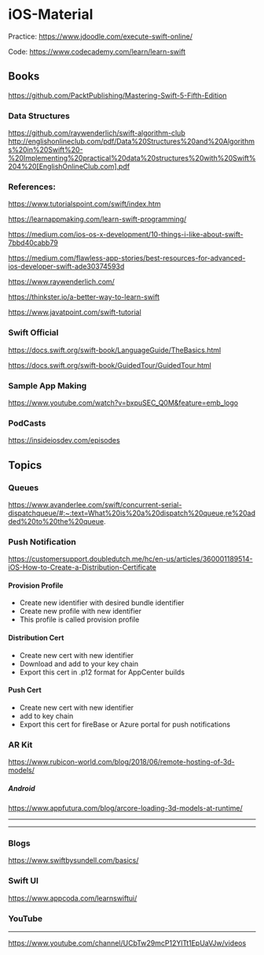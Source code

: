# iOS-Material

Practice:
https://www.jdoodle.com/execute-swift-online/

Code: https://www.codecademy.com/learn/learn-swift

## Books
https://github.com/PacktPublishing/Mastering-Swift-5-Fifth-Edition

### Data Structures 

https://github.com/raywenderlich/swift-algorithm-club
http://englishonlineclub.com/pdf/Data%20Structures%20and%20Algorithms%20in%20Swift%20-%20Implementing%20practical%20data%20structures%20with%20Swift%204%20[EnglishOnlineClub.com].pdf

### References:

https://www.tutorialspoint.com/swift/index.htm

https://learnappmaking.com/learn-swift-programming/

https://medium.com/ios-os-x-development/10-things-i-like-about-swift-7bbd40cabb79

https://medium.com/flawless-app-stories/best-resources-for-advanced-ios-developer-swift-ade30374593d

https://www.raywenderlich.com/

https://thinkster.io/a-better-way-to-learn-swift

https://www.javatpoint.com/swift-tutorial

### Swift Official
https://docs.swift.org/swift-book/LanguageGuide/TheBasics.html

https://docs.swift.org/swift-book/GuidedTour/GuidedTour.html

### Sample App Making

https://www.youtube.com/watch?v=bxpuSEC_Q0M&feature=emb_logo

### PodCasts

https://insideiosdev.com/episodes

## Topics

### Queues 

https://www.avanderlee.com/swift/concurrent-serial-dispatchqueue/#:~:text=What%20is%20a%20dispatch%20queue,re%20added%20to%20the%20queue.

### Push Notification

https://customersupport.doubledutch.me/hc/en-us/articles/360001189514-iOS-How-to-Create-a-Distribution-Certificate

#### Provision Profile
* Create new identifier with desired bundle identifier
* Create new profile with new identifier
* This profile is called provision profile

#### Distribution Cert
* Create new cert with new identifier
* Download and add to your key chain
* Export this cert in .p12 format for AppCenter builds

#### Push Cert
* Create new cert with new identifier
* add to key chain 
* Export this cert for fireBase or Azure portal for push notifications

### AR Kit

https://www.rubicon-world.com/blog/2018/06/remote-hosting-of-3d-models/

##### Android 

https://www.appfutura.com/blog/arcore-loading-3d-models-at-runtime/

---
---
### Blogs
https://www.swiftbysundell.com/basics/

### Swift UI
https://www.appcoda.com/learnswiftui/

### YouTube
---
https://www.youtube.com/channel/UCbTw29mcP12YlTt1EpUaVJw/videos
